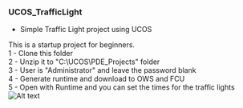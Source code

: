 ### UCOS_TrafficLight
- Simple Traffic Light project using UCOS

This is a startup project for beginners.<br>
1 - Clone this folder <br>
2 - Unzip it to "C:\UCOS\PDE_Projects" folder <br>
3 - User is "Administrator" and leave the password blank <br>
4 - Generate runtime and download to OWS and FCU <br>
5 - Open with Runtime and you can set the times for the traffic lights<br>
![Alt text](https://i.ibb.co/zXHBXyf/2020-08-23-00-15-50-Clipboard.png)
